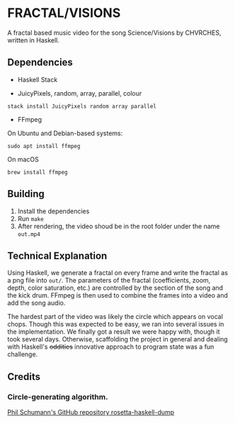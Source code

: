 # FRACTAL/VISIONS

A fractal based music video for the song Science/Visions by CHVRCHES, written in Haskell.

## Dependencies

- Haskell Stack

- JuicyPixels, random, array, parallel, colour

```
stack install JuicyPixels random array parallel
```

- FFmpeg

On Ubuntu and Debian-based systems:
```
sudo apt install ffmpeg
```

On macOS
```
brew install ffmpeg
```

## Building

1. Install the dependencies
2. Run `make`
3. After rendering, the video shoud be in the root folder under the name `out.mp4`

## Technical Explanation

Using Haskell, we generate a fractal on every frame and write the fractal as a png file into `out/`. The parameters of the fractal (coefficients, zoom, depth, color saturation, etc.) are controlled by the section of the song and the kick drum. FFmpeg is then used to combine the frames into a video and add the song audio.

The hardest part of the video was likely the circle which appears on vocal chops. Though this was expected to be easy, we ran into several issues in the implementation. We finally got a result we were happy with, though it took several days. Otherwise, scaffolding the project in general and dealing with Haskell's ~~oddities~~ innovative approach to program state was a fun challenge.

## Credits
### Circle-generating algorithm. 
[Phil Schumann's GitHub repository rosetta-haskell-dump](https://github.com/metaleap/rosetta-haskell-dump/blob/master/bitmap-midpoint-circle-algorithm-1.hs)

